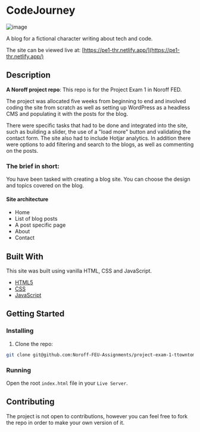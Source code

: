 # CodeJourney

![image](https://i.postimg.cc/J40Jmx3p/Home-Code-Journey-io.png)

A blog for a fictional character writing about tech and code.

The site can be viewed live at: [https://pe1-thr.netlify.app/](https://pe1-thr.netlify.app/)

## Description

**A Noroff project repo**: This repo is for the Project Exam 1 in Noroff FED.

The project was allocated five weeks from beginning to end and involved coding the site from scratch as well as setting up WordPress as a headless CMS and populating it with the posts for the blog. 

There were specific tasks that had to be done and integrated into the site, such as building a slider, the use of a "load more" button and validating the contact form. The site also had to include Hotjar analytics. In addition there were options to add filtering and search to the blogs, as well as commenting on the posts.

### **The brief in short**:
You have been tasked with creating a blog site. You can choose the design and topics covered on the blog.

#### Site architecture

- Home
- List of blog posts
- A post specific page
- About
- Contact

## Built With

This site was built using vanilla HTML, CSS and JavaScript.

- [HTML5](https://developer.mozilla.org/en-US/docs/Glossary/HTML5)
- [CSS](https://developer.mozilla.org/en-US/docs/Web/CSS)
- [JavaScript](https://developer.mozilla.org/en-US/docs/Web/JavaScript)

## Getting Started

### Installing

1. Clone the repo:

```bash
git clone git@github.com:Noroff-FEU-Assignments/project-exam-1-ttowntom.git
```

### Running

Open the root `index.html` file in your `Live Server`.

## Contributing

The project is not open to contributions, however you can feel free to fork the repo in order to make your own version of it.
